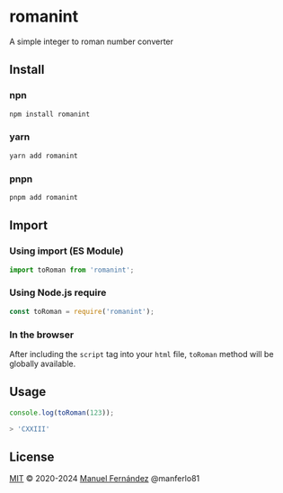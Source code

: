 # romanint

A simple integer to roman number converter

## Install

### npn

```bash
npm install romanint
```

### yarn

```bash
yarn add romanint
```

### pnpn

```bash
pnpm add romanint
```

## Import

### Using import (ES Module)

```javascript
import toRoman from 'romanint';
```

### Using Node.js require

```javascript
const toRoman = require('romanint');
```

### In the browser

After including the `script` tag into your `html` file, `toRoman` method will be globally available.

## Usage

```javascript
console.log(toRoman(123));
```

```bash
> 'CXXIII'
```

## License

[MIT](LICENSE) &copy; 2020-2024 [Manuel Fernández](https://github.com/manferlo81) @manferlo81
